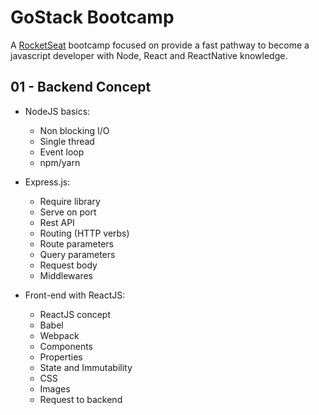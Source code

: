 # GoStack Bootcamp

A [RocketSeat](https://rocketseat.com.br/) bootcamp focused on provide a fast pathway to become a javascript developer with Node, React and ReactNative knowledge.

## 01 - Backend Concept

* NodeJS basics:
    * Non blocking I/O
    * Single thread
    * Event loop
    * npm/yarn

* Express.js:
    * Require library
    * Serve on port
    * Rest API
    * Routing (HTTP verbs)
    * Route parameters
    * Query parameters
    * Request body
    * Middlewares

* Front-end with ReactJS:
    * ReactJS concept
    * Babel
    * Webpack
    * Components
    * Properties
    * State and Immutability
    * CSS
    * Images
    * Request to backend